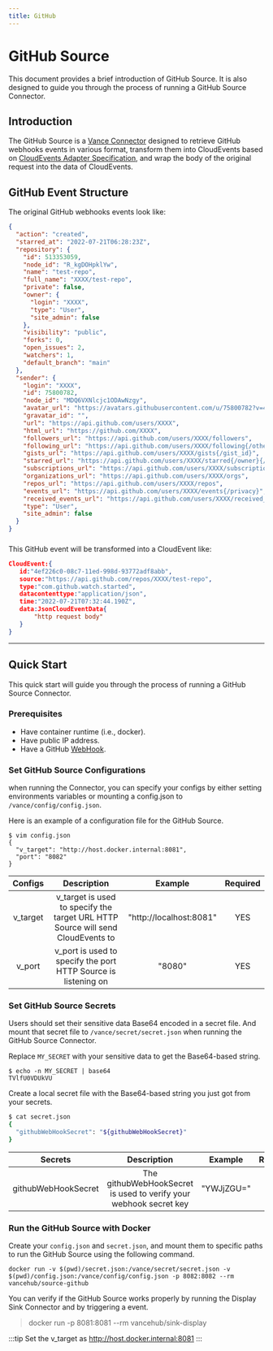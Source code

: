 ```yaml
---
title: GitHub
---
```


# GitHub Source
This document provides a brief introduction of GitHub Source.
It is also designed to guide you through the process of running a
GitHub Source Connector.

## Introduction
The GitHub Source is a [Vance Connector](https://github.com/linkall-labs/vance-docs/blob/main/docs/concept.md) designed to retrieve
GitHub webhooks events in various format,
transform them into CloudEvents based on 
[CloudEvents Adapter Specification](https://github.com/cloudevents/spec/blob/main/cloudevents/adapters/github.md), and wrap the body of the original request into the data of CloudEvents.

## GitHub Event Structure

The original GitHub webhooks events look like:
 ```JSON
 {
   "action": "created",
   "starred_at": "2022-07-21T06:28:23Z",
   "repository": {
     "id": 513353059,
     "node_id": "R_kgDOHpklYw",
     "name": "test-repo",
     "full_name": "XXXX/test-repo",
     "private": false,
     "owner": {
       "login": "XXXX",
       "type": "User",
       "site_admin": false
     },
     "visibility": "public",
     "forks": 0,
     "open_issues": 2,
     "watchers": 1,
     "default_branch": "main"
   },
   "sender": {
     "login": "XXXX",
     "id": 75800782,
     "node_id": "MDQ6VXNlcjc1ODAwNzgy",
     "avatar_url": "https://avatars.githubusercontent.com/u/75800782?v=4",
     "gravatar_id": "",
     "url": "https://api.github.com/users/XXXX",
     "html_url": "https://github.com/XXXX",
     "followers_url": "https://api.github.com/users/XXXX/followers",
     "following_url": "https://api.github.com/users/XXXX/following{/other_user}",
     "gists_url": "https://api.github.com/users/XXXX/gists{/gist_id}",
     "starred_url": "https://api.github.com/users/XXXX/starred{/owner}{/repo}",
     "subscriptions_url": "https://api.github.com/users/XXXX/subscriptions",
     "organizations_url": "https://api.github.com/users/XXXX/orgs",
     "repos_url": "https://api.github.com/users/XXXX/repos",
     "events_url": "https://api.github.com/users/XXXX/events{/privacy}",
     "received_events_url": "https://api.github.com/users/XXXX/received_events",
     "type": "User",
     "site_admin": false
   }
 }
 ```
###
This GitHub event will be transformed into a CloudEvent like:
 ```JSON
 CloudEvent:{
 	id:"4ef226c0-08c7-11ed-998d-93772adf8abb", 
 	source:"https://api.github.com/repos/XXXX/test-repo", 
 	type:"com.github.watch.started", 
 	datacontenttype:"application/json", 
 	time:"2022-07-21T07:32:44.190Z", 
 	data:JsonCloudEventData{
 		"http request body"
 	}
 }
 ```
---
## Quick Start
This quick start will guide you through the process of running
a GitHub Source Connector.

### Prerequisites
- Have container runtime (i.e., docker).
- Have public IP address.
- Have a GitHub [WebHook][webhook].

### Set GitHub Source Configurations
when running the Connector, you can specify your configs by either setting 
environments variables or mounting a config.json to `/vance/config/config.json`.

Here is an example of a configuration file for the GitHub Source.
 ```shell
 $ vim config.json
 {
   "v_target": "http://host.docker.internal:8081",
   "port": "8082"
 }
 ```

|  Configs    |  Description    																  |  Example    			  |  Required    |
 |  :----:     |  :----:         																  |  :----:     			  |  :----:      |
|  v_target   |  v_target is used to specify the target URL HTTP Source will send CloudEvents to  |  "http://localhost:8081"  |  YES  		 |
|  v_port     |  v_port is used to specify the port HTTP Source is listening on					  |  "8080"	                  |  YES         |

### Set GitHub Source Secrets
Users should set their sensitive data Base64 encoded in a secret 
file. And mount that secret file to
`/vance/secret/secret.json` when running the GitHub Source Connector.

Replace `MY_SECRET` with your sensitive data to get the Base64-based string.

 ```shell
 $ echo -n MY_SECRET | base64
 TVlfU0VDUkVU
 ```

Create a local secret file with the Base64-based string you just got from your secrets.

 ```Bash
 $ cat secret.json
 {
   "githubWebHookSecret": "${githubWebHookSecret}"
 }
 ```
|  Secrets         		 |  Description    																  |  Example    			  |  Required    |
 |  :----:     			 |  :----:         																  |  :----:     			  |  :----:      |
|  githubWebHookSecret   |  The githubWebHookSecret is used to verify your webhook secret key		      |  "YWJjZGU="				  |  YES  		 |

### Run the GitHub Source with Docker
Create your `config.json` and `secret.json`, and mount them to specific 
paths to run the GitHub Source using the following command.

 ```shell
 docker run -v $(pwd)/secret.json:/vance/secret/secret.json -v $(pwd)/config.json:/vance/config/config.json -p 8082:8082 --rm vancehub/source-github
 ```

You can verify if the GitHub Source works properly by running the Display Sink Connector 
and by triggering a event.
> docker run -p 8081:8081 --rm vancehub/sink-display

:::tip
Set the v_target as http://host.docker.internal:8081
:::

[webhook]: https://docs.github.com/en/developers/webhooks-and-events/webhooks/about-webhooks
